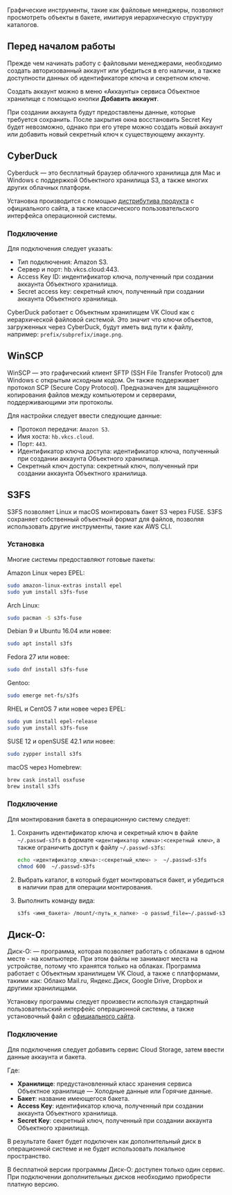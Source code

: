 Графические инструменты, такие как файловые менеджеры, позволяют просмотреть объекты в бакете, имитируя иерархическую структуру каталогов.

## Перед началом работы

Прежде чем начинать работу с файловыми менеджерами, необходимо создать авторизованный аккаунт или убедиться в его наличии, а также доступности данных об идентификаторе ключа и секретном ключе.

Создать аккаунт можно в меню «Аккаунты» сервиса Объектное хранилище с помощью кнопки **Добавить аккаунт**.

При создании аккаунта будут предоставлены данные, которые требуется сохранить. После закрытия окна восстановить Secret Key будет невозможно, однако при его утере можно создать новый аккаунт или добавить новый секретный ключ к существующему аккаунту.

## CyberDuck

Cyberduck — это бесплатный браузер облачного хранилища для Mac и Windows с поддержкой Объектного хранилища S3, а также многих других облачных платформ.

Установка производится с помощью [дистрибутива продукта](https://cyberduck.io/download) с официального сайта, а также классического пользовательского интерфейса операционной системы.

### Подключение

Для подключения следует указать:

- Тип подключения: Amazon S3.
- Сервер и порт: hb.vkcs.cloud:443.
- Access Key ID: индентификатор ключа, полученный при создании аккаунта Объектного хранилища.
- Secret access key: секретный ключ, полученный при создании аккаунта Объектного хранилища.

<info>

CyberDuck работает с Объектным хранилищем VK Cloud как с иерархической файловой системой. Это значит что ключи объектов, загруженных через CyberDuck, будут иметь вид пути к файлу, например: `prefix/subprefix/image.png`.

</info>

## WinSCP

WinSCP — это графический клиент SFTP (SSH File Transfer Protocol) для Windows с открытым исходным кодом. Он также поддерживает протокол SCP (Secure Copy Protocol). Предназначен для защищённого копирования файлов между компьютером и серверами, поддерживающими эти протоколы.

Для настройки следует ввести следующие данные:

- Протокол передачи: `Amazon S3`.
- Имя хоста: `hb.vkcs.cloud`.
- Порт: `443`.
- Идентификатор ключа доступа: идентификатор ключа, полученный при создании аккаунта Объектного хранилища.
- Секретный ключ доступа: секретный ключ, полученный при создании аккаунта Объектного хранилища.

## S3FS

S3FS позволяет Linux и macOS монтировать бакет S3 через FUSE. S3FS сохраняет собственный объектный формат для файлов, позволяя использовать другие инструменты, такие как AWS CLI.

### Установка

Многие системы предоставляют готовые пакеты:

Amazon Linux через EPEL:

```bash
sudo amazon-linux-extras install epel
sudo yum install s3fs-fuse
```

Arch Linux:

```bash
sudo pacman -S s3fs-fuse
```

Debian 9 и Ubuntu 16.04 или новее:

```bash
sudo apt install s3fs
```

Fedora 27 или новее:

```bash
sudo dnf install s3fs-fuse
```

Gentoo:

```bash
sudo emerge net-fs/s3fs
```

RHEL и CentOS 7 или новее через EPEL:

```bash
sudo yum install epel-release
sudo yum install s3fs-fuse
```

SUSE 12 и openSUSE 42.1 или новее:

```bash
sudo zypper install s3fs
```

macOS через Homebrew:

```bash
brew cask install osxfuse
brew install s3fs
```

### Подключение

Для монтирования бакета в операционную систему следует:

1.  Сохранить идентификатор ключа и секретный ключ в файле `~/.passwd-s3fs` в формате `<идентификатор ключа>:<секретный ключ>`, а также ограничить доступ к файлу `~/.passwd-s3fs`:

    ```bash
    echo <идентификатор_ключа>:<секретный_ключ> >  ~/.passwd-s3fs
    chmod 600  ~/.passwd-s3fs
    ```

2.  Выбрать каталог, в который будет монтироваться бакет, и убедиться в наличии прав для операции монтирования.
3.  Выполнить команду вида:

    ```bash
    s3fs <имя_бакета> /mount/<путь_к_папке> -o passwd_file=~/.passwd-s3fs -o url=http://hb.vkcs.cloud -o use_path_request_style
    ```

## Диск-О:

Диск-О: — программа, которая позволяет работать с облаками в одном месте - на компьютере. При этом файлы не занимают места на устройстве, потому что хранятся только на облаках. Программа работает с Объектным хранилищем VK Cloud, а также с платформами, такими как: Облако Mail.ru, Яндекс.Диск, Google Drive, Dropbox и другими хранилищами.

Установку программы следует произвести используя стандартный пользовательский интерфейс операционной системы, а также установочный файл с [официального сайта](https://disk-o.cloud/ru/).

### Подключение

Для подключения следует добавить сервис Cloud Storage, затем ввести данные аккаунта и бакета.

Где:

- **Хранилище**: предустановленный класс хранения сервиса Объектное хранилище — Холодные данные или Горячие данные.
- **Бакет**: название имеющегося бакета.
- **Access Key**: идентификатор ключа, полученный при создании аккаунта Объектного хранилища.
- **Secret Key**: секретный ключ, полученный при создании аккаунта Объектного хранилища.

В результате бакет будет подключен как дополнительный диск в операционной системе и не будет использовать локальное пространство.

<warn>  

В бесплатной версии программы Диск-О: доступен только один сервис. При подключении дополнительных дисков необходимо приобрести платную версию.

</warn>
